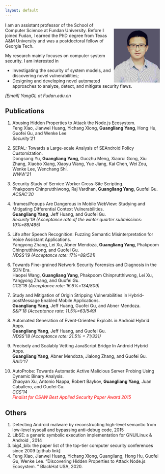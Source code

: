 ```yaml
---
layout: default
---
```


<img width="150px"  style="float:right; margin-left:10px;margin-top:20px;" src="./pictures/self.jpg">


I am an assistant professor of the School of Computer Science at Fundan University. Before I joined Fudan, I earned the PhD degree from Texas A&M University and was a postdoctoral fellow of Georgia Tech.  

My research mainly focuses on computer system security. I am interested in  
 
 - Investigating the security of system models, and discovering novel vulnerabilities;
 - Designing and developing novel automated approaches to analyze, detect, and mitigate security flaws.

<em>[Email]   YangGL at Fudan.edu.cn</em>


## Publications


1. Abusing Hidden Properties to Attack the Node.js Ecosystem.  
Feng Xiao, Jianwei Huang, Yichang Xiong, **Guangliang Yang**, Hong Hu, Guofei Gu, and Wenke Lee  
*Security'21*

9. SEPAL: Towards a Large-scale Analysis of SEAndroid Policy Customization.  
Dongsong Yu, **Guangliang Yang**, Guozhu Meng, Xiaorui Gong, Xiu Zhang, Xiaobo Xiang, Xiaoyu Wang, Yue Jiang, Kai Chen, Wei Zou, Wenke Lee, Wenchang Shi.  
*WWW'21*

8. Security Study of Service Worker Cross-Site Scripting.  
Phakpoom Chinprutthiwong, Raj Vardhan, **Guangliang Yang**, Guofei Gu.  
*ACSAC’20*

7. Iframes/Popups Are Dangerous in Mobile WebView: Studying and Mitigating Differential Context Vulnerabilities.  
**Guangliang Yang**, Jeff Huang, and Guofei Gu.  
*Security'19 (Acceptance rate of the winter quarter submissions: 19%=88/465)*

6. Life after Speech Recognition: Fuzzing Semantic Misinterpretation for Voice Assistant Applications.   
Yangyong Zhang, Lei Xu, Abner Mendoza, **Guangliang Yang**, Phakpoom Chinprutthiwong, and Guofei Gu.   
*NDSS'19 (Acceptance rate: 17%=89/521)*

5. Towards Fine-grained Network Security Forensics and Diagnosis in the SDN Era.   
Haopei Wang, **Guangliang Yang**, Phakpoom Chinprutthiwong, Lei Xu, Yangyong Zhang, and Guofei Gu.  
*CCS'18 (Acceptance rate: 16.6%=134/809)*

4. Study and Mitigation of Origin Stripping Vulnerabilities in Hybrid-postMessage Enabled Mobile Applications.   
**Guangliang Yang**, Jeff Huang, Guofei Gu, and Abner Mendoza.  
*S&P'18 (Acceptance rate: 11.5%=63/549)*

3. Automated Generation of Event-Oriented Exploits in Android Hybrid Apps.    
**Guangliang Yang**, Jeff Huang, and Guofei Gu.  
*NDSS'18 (Acceptance rate: 21.5% = 71/331)*

2. Precisely and Scalably Vetting JavaScript Bridge In Android Hybrid Apps.    
**Guangliang Yang**, Abner Mendoza, Jialong Zhang, and Guofei Gu.  
*RAID'17*

1. AutoProbe: Towards Automatic Active Malicious Server Probing Using Dynamic Binary Analysis.   
Zhaoyan Xu, Antonio Nappa, Robert Baykov, **Guangliang Yang**, Juan Caballero, and Guofei Gu.  
*CCS'14*  
<span style="color:red">*Finalist for CSAW Best Applied Security Paper Award 2015*<span style="color:red">
  

## Others

1. Detecting Android malware by reconstructing high-level semantic from low-level syscall and bypassing anti-debug code, 2015  
2. LibSE: a generic symbolic execution implementation for GNU/Linux & Android , 2014     
3. big4_bib: the paper list of the top-tier computer security conferences since 2009 [github link]
4. Feng Xiao, Jianwei Huang, Yichang Xiong, Guangliang, Hong Hu, Guofei Gu, Wenke Lee. “Discovering Hidden Properties to Attack Node.js Ecosystem. ” BlackHat USA, 2020.
